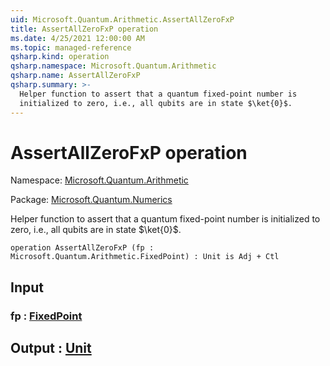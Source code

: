 ```yaml
---
uid: Microsoft.Quantum.Arithmetic.AssertAllZeroFxP
title: AssertAllZeroFxP operation
ms.date: 4/25/2021 12:00:00 AM
ms.topic: managed-reference
qsharp.kind: operation
qsharp.namespace: Microsoft.Quantum.Arithmetic
qsharp.name: AssertAllZeroFxP
qsharp.summary: >-
  Helper function to assert that a quantum fixed-point number is
  initialized to zero, i.e., all qubits are in state $\ket{0}$.
---
```


# AssertAllZeroFxP operation

Namespace: [Microsoft.Quantum.Arithmetic](xref:Microsoft.Quantum.Arithmetic)

Package: [Microsoft.Quantum.Numerics](https://nuget.org/packages/Microsoft.Quantum.Numerics)


Helper function to assert that a quantum fixed-point number isinitialized to zero, i.e., all qubits are in state $\ket{0}$.

```qsharp
operation AssertAllZeroFxP (fp : Microsoft.Quantum.Arithmetic.FixedPoint) : Unit is Adj + Ctl
```


## Input

### fp : [FixedPoint](xref:Microsoft.Quantum.Arithmetic.FixedPoint)





## Output : [Unit](xref:microsoft.quantum.qsharp.valueliterals#unit-literal)

